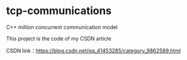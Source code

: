# tcp-communications
C++ million concurrent communication model

This project is the code of my CSDN article

CSDN link：https://blog.csdn.net/qq_41453285/category_9862589.html
